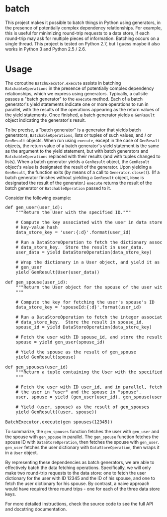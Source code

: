 # batch
This project makes it possible to batch things in Python using generators, in
the presence of potentially complex dependency relationships.  For example, this
is useful for minimizing round-trip requests to a data store, if each round-trip
may ask for multiple pieces of information.  Batching occurs on a single thread.
This project is tested on Python 2.7, but I guess maybe it also works in Python
3 and Python 2.5 / 2.6.

# Usage
The coroutine `BatchExecutor.execute` assists in batching `BatchableOperations`
in the presence of potentially complex dependency relationships, which we
express using generators.  Typically, a callsite passes a "batch generator" to
the `execute` method.  Each of a batch generator's yield statements indicate one
or more operations to run in parallel, with the results of the operations
appearing as the return values of the yield statements.  Once finished, a batch
generator yields a `GenResult` object indicating the generator's result.

To be precise, a "batch generator" is a generator that yields batch generators,
`BatchableOperations`, lists or tuples of such values, and / or `GenResult`
objects.  When run using `execute`, except in the case of `GenResult` objects,
the return value of a batch generator's yield statement is the same as the
argument to the yield statement, but with batch generators and
`BatchableOperations` replaced with their results (and with tuples changed to
lists).  When a batch generator yields a `GenResult` object, the `GenResult`
object's value is designated the result of the generator.  Upon yielding a
`GenResult`, the function exits (by means of a call to `Generator.close()`).
(If a batch generator finishes without yielding a `GenResult` object, `None` is
designated the result of the generator.)  `execute` returns the result of the
batch generator or `BatchableOperation` passed to it.

Consider the following example:

<pre>
def gen_user(user_id):
    """Return the User with the specified ID."""

    # Compute the key associated with the user in data store, which is a simple
    # key-value hash
    data_store_key = 'user:{:d}'.format(user_id)

    # Run a DataStoreOperation to fetch the dictionary associated with
    # data_store_key.  Store the result in user_data.
    user_data = yield DataStoreOperation(data_store_key)

    # Wrap the dictionary in a User object, and yield it as the result of
    # gen_user
    yield GenResult(User(user_data))

def gen_spouse(user_id):
    """Return the User object for the spouse of the user with the specified ID.
    """

    # Compute the key for fetching the user's spouse's ID
    data_store_key = 'spouseId:{:d}'.format(user_id)

    # Run a DataStoreOperation to fetch the integer associated with
    # data_store_key.  Store the result in spouse_id.
    spouse_id = yield DataStoreOperation(data_store_key)

    # Fetch the user with ID spouse_id, and store the result in "spouse"
    spouse = yield gen_user(spouse_id)

    # Yield the spouse as the result of gen_spouse
    yield GenResult(spouse)

def gen_spouses(user_id)
    """Return a tuple containing the User with the specified ID and his spouse.
    """

    # Fetch the user with ID user_id, and in parallel, fetch his spouse.  Store
    # the user in "user" and the spouse in "spouse".
    user, spouse = yield (gen_user(user_id), gen_spouse(user_id))
    
    # Yield (user, spouse) as the result of gen_spouses
    yield GenResult((user, spouse))

BatchExecutor.execute(gen_spouses(12345))
</pre>

To summarize, the `gen_spouses` function fetches the user with `gen_user` and
the spouse with `gen_spouse` in parallel.  The `gen_spouse` function fetches the
spouse ID with `DataStoreOperation`, then fetches the spouse with `gen_user`.
`gen_user` fetches the user dictionary with `DataStoreOperation`, then wraps it
in a `User` object.

By representing these dependencies as batch generators, we are able to
effectively batch the data fetching operations.  Specifically, we will only make
two round-trip requests to the data store: one to fetch the user dictionary for
the user with ID 12345 and the ID of his spouse, and one to fetch the user
dictionary for his spouse.  By contrast, a naive approach would have required
three round trips - one for each of the three data store keys.

For more detailed instructions, check the source code to see the full API and
docstring documentation.
